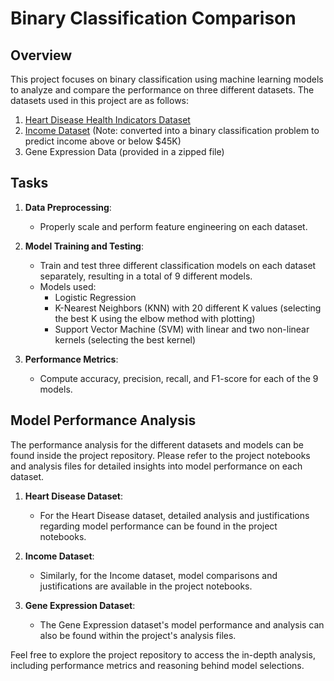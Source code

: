 # Binary Classification Comparison

## Overview

This project focuses on binary classification using machine learning models to analyze and compare the performance on three different datasets. The datasets used in this project are as follows:

1. [Heart Disease Health Indicators Dataset](https://www.kaggle.com/datasets/alexteboul/heart-disease-health-indicators-dataset)
2. [Income Dataset](https://www.kaggle.com/datasets/mastmustu/income) (Note: converted into a binary classification problem to predict income above or below $45K)
3. Gene Expression Data (provided in a zipped file)

## Tasks

1. **Data Preprocessing**:
   - Properly scale and perform feature engineering on each dataset.

2. **Model Training and Testing**:
   - Train and test three different classification models on each dataset separately, resulting in a total of 9 different models.
   - Models used:
     - Logistic Regression
     - K-Nearest Neighbors (KNN) with 20 different K values (selecting the best K using the elbow method with plotting)
     - Support Vector Machine (SVM) with linear and two non-linear kernels (selecting the best kernel)
   
3. **Performance Metrics**:
   - Compute accuracy, precision, recall, and F1-score for each of the 9 models.

## Model Performance Analysis

The performance analysis for the different datasets and models can be found inside the project repository. Please refer to the project notebooks and analysis files for detailed insights into model performance on each dataset.

1. **Heart Disease Dataset**:
   - For the Heart Disease dataset, detailed analysis and justifications regarding model performance can be found in the project notebooks.

2. **Income Dataset**:
   - Similarly, for the Income dataset, model comparisons and justifications are available in the project notebooks.

3. **Gene Expression Dataset**:
   - The Gene Expression dataset's model performance and analysis can also be found within the project's analysis files.

Feel free to explore the project repository to access the in-depth analysis, including performance metrics and reasoning behind model selections.
